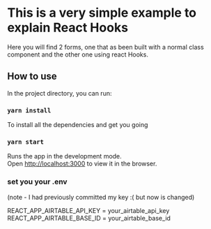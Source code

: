 # This is a very simple example to explain React Hooks

Here you will find 2 forms, one that as been built with a normal class component and the other one using react Hooks. 

## How to use

In the project directory, you can run:

### `yarn install`

To install all the dependencies and get you going

### `yarn start`

Runs the app in the development mode.<br />
Open [http://localhost:3000](http://localhost:3000) to view it in the browser.

### set you your .env 
(note - I had previously committed my key :( but now is changed)

REACT_APP_AIRTABLE_API_KEY = your_airtable_api_key
REACT_APP_AIRTABLE_BASE_ID = your_airtable_base_id
